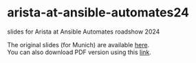 # arista-at-ansible-automates24

slides for Arista at Ansible Automates roadshow 2024

The original slides (for Munich) are available [here](https://ankudinov.github.io/arista-at-ansible-automates24/).  
You can also download PDF version using this [link](https://ankudinov.github.io/arista-at-ansible-automates24/marp_slides.pdf).
